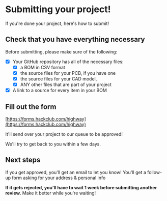 # Submitting your project!

If you're done your project, here's how to submit!

## Check that you have everything necessary

Before submitting, please make sure of the following:

- [x] Your GitHub repository has all of the necessary files:
    - [x] a BOM in CSV format
    - [x] the source files for your PCB, if you have one
    - [x] the source files for your CAD model,
    - [x] ANY other files that are part of your project
- [x] A link to a source for every item in your BOM

## Fill out the form

[https://forms.hackclub.com/highway](https://forms.hackclub.com/highway)

It'll send over your project to our queue to be approved!

We'll try to get back to you within a few days. 

## Next steps

If you get approved, you'll get an email to let you know! You'll get a follow-up form asking for your address & personal info

**If it gets rejected, you'll have to wait 1 week before submitting another review.** Make it better while you're waiting!